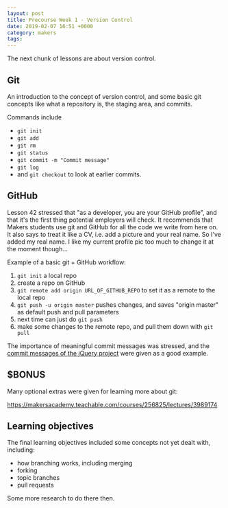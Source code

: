 ```yaml
---
layout: post
title: Precourse Week 1 - Version Control
date: 2019-02-07 16:51 +0000
category: makers
tags: 
---
```


The next chunk of lessons are about version control.

## Git

An introduction to the concept of version control, and some basic git concepts
like what a repository is, the staging area, and commits.

Commands include
- `git init`
- `git add`
- `git rm`
- `git status`
- `git commit -m "Commit message"`
- `git log`
- and `git checkout` to look at earlier commits.

## GitHub

Lesson 42 stressed that "as a developer, you are your GitHub profile", and that
it's the first thing potential employers will check. It recommends that Makers
students use git and GitHub for all the code we write from here on. It also says
to treat it like a CV, i.e. add a picture and your real name. So I've added my
real name. I like my current profile pic too much to change it at the moment
though...

Example of a basic git + GitHub workflow:
1. `git init` a local repo
2. create a repo on GitHub
3. `git remote add origin URL_OF_GITHUB_REPO` to set it as a remote to the local
repo
4. `git push -u origin master` pushes changes, and saves "origin master" as
default push and pull parameters
5. next time can just do `git push`
6. make some changes to the remote repo, and pull them down with `git pull`

The importance of meaningful commit messages was stressed, and the [commit
messages of the jQuery project][jquery-commits] were given as a good example.

## $BONUS

Many optional extras were given for learning more about git:

<https://makersacademy.teachable.com/courses/256825/lectures/3989174>

## Learning objectives

The final learning objectives included some concepts not yet dealt with,
including:
- how branching works, including merging
- forking
- topic branches
- pull requests

Some more research to do there then.

[jquery-commits]: https://github.com/Hives/playing-with-git.git
